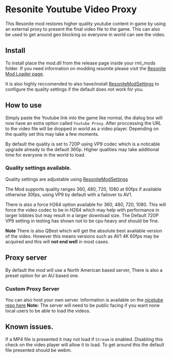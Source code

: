 # Resonite Youtube Video Proxy
This Resonite mod restores higher quality youtube content in game by using an external proxy to present the final video file to the game. This can also be used to get around geo blocking so everyone in world can see the video.

## Install
To install place the mod.dll from the release page inside your rml_mods folder. If you need information on modding resonite please visit the [Resonite Mod Loader page](https://github.com/resonite-modding-group/ResoniteModLoader). 

It is also highly reccomended to also have/install [ResoniteModSettings](https://github.com/badhaloninja/ResoniteModSettings) to configure the quality settings if the default does not work for you.

## How to use
Simply paste the Youtube link into the game like normal, the dialog box will now have an extra option called ```Youtube Proxy```. After proccessing the URL to the video file will be dropped in world as a video player. Depending on the quality set this may take a few moments. 

By default the quality is set to 720P using VP9 codec which is a noticable upgrade already to the default 360p. Higher qualities may take additional time for everyone in the world to load. 

### Quality settings available.

Quality settings are adjustable using [ResoniteModSettings](https://github.com/badhaloninja/ResoniteModSettings)

The Mod supports quality ranges  360, 480, 720, 1080 at 60fps if available otherwise 30fps, using VP9 by default with a failover to AV1. 

There is also a force H264 option available for 360, 480, 720, 1080. This will force the video codec to be in H264 which may help with performance in larger lobbies but may result in a larger download size. The Default 720P VP9 setting in testing has shown not to be cpu heavy and should be fine.

**Note** There is also QBest which will get the absolute best available version of the video. However this means versions such as AV1 4K 60fps may be acquired and this will **not end well** in most cases. 

## Proxy server
By default the mod will use a North American based server, There is also a preset option for an AU based one. 

### Custom Proxy Server
You can also host your own server. Information is available on the [nicetube repo here](https://github.com/sveken/nicetube) **Note:** The server will need to be public facing if you want none local users to be able to load the videos.

## Known issues. 
If a MP4 file is presented it may not load if ```Stream``` is enabled. Disabling this check on the video player will allow it to load. To get around this the default file presented should be webm.